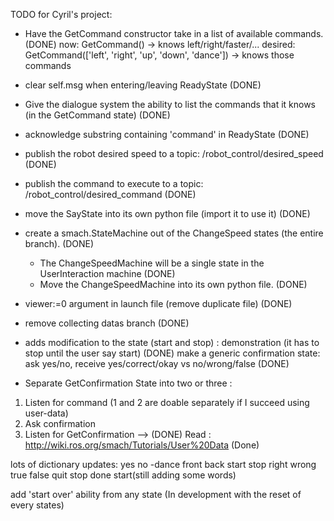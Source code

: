 TODO for Cyril's project:

 - Have the GetCommand constructor take in a list of available commands. (DONE)
 now: GetCommand() -> knows left/right/faster/...
 desired: GetCommand(['left', 'right', 'up', 'down', 'dance']) -> knows those commands
 - clear self.msg when entering/leaving ReadyState (DONE)
 - Give the dialogue system the ability to list the commands that it knows (in the GetCommand state) (DONE)
 - acknowledge substring containing 'command' in ReadyState (DONE)
 - publish the robot desired speed to a topic: /robot_control/desired_speed (DONE)
 - publish the command to execute to a topic: /robot_control/desired_command (DONE)
 - move the SayState into its own python file (import it to use it) (DONE)
 - create a smach.StateMachine out of the ChangeSpeed states (the entire branch). (DONE)
   - The ChangeSpeedMachine will be a single state in the UserInteraction machine (DONE)
   - Move the ChangeSpeedMachine into its own python file. (DONE)


- viewer:=0 argument in launch file (remove duplicate file) (DONE)
- remove collecting datas branch (DONE)
- adds modification to the state (start and stop) : demonstration (it has to stop until the user say start) (DONE)
make a generic confirmation state: ask yes/no, receive yes/correct/okay vs no/wrong/false (DONE)

- Separate GetConfirmation State into two or three :
1) Listen for command (1 and 2 are doable separately if I succeed using user-data)
2) Ask confirmation
3) Listen for GetConfirmation		--> (DONE)
Read : http://wiki.ros.org/smach/Tutorials/User%20Data (Done)



lots of dictionary updates: yes no -dance front back start stop right wrong true false quit stop done start(still adding some words)

add 'start over' ability from any state (In development with the reset of every states)



